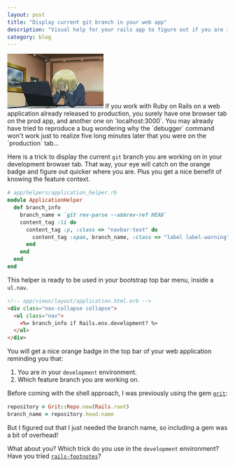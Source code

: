 ```yaml
---
layout: post
title: "Display current git branch in your web app"
description: "Visual help for your rails app to figure out if you are in development or production mode"
category: blog
---
```


<img class="inline pull-right" src="/images/posts/facepalm.jpg" alt="Computer Face Palm" />
If you work with Ruby on Rails on a web application already released to production,
you surely have one browser tab on the prod app, and another one on `localhost:3000`.
You may already have tried to reproduce a bug wondering why the `debugger` command won't
work just to realize five long minutes later that you were on the `production` tab...

Here is a trick to display the current `git` branch you are working on in your development
browser tab. That way, your eye will catch on the orange badge and figure out quicker where
you are. Plus you get a nice benefit of knowing the feature context.


```ruby
# app/helpers/application_helper.rb
module ApplicationHelper
  def branch_info
    branch_name = `git rev-parse --abbrev-ref HEAD`
    content_tag :li do
      content_tag :p, :class => "navbar-text" do
        content_tag :span, branch_name, :class => "label label-warning"
      end
    end
  end
end
```

This helper is ready to be used in your bootstrap top bar menu, inside a `ul.nav`.

```html
<!-- app/views/layout/application.html.erb -->
<div class="nav-collapse collapse">
  <ul class="nav">
    <%= branch_info if Rails.env.development? %>
  </ul>
</div>
```

You will get a nice orange badge in the top bar of your web application reminding
you that:

1. You are in your `development` environment.
2. Which feature branch you are working on.

Before coming with the shell approach, I was previously using the gem [`grit`](https://github.com/mojombo/grit):

```ruby
repository = Grit::Repo.new(Rails.root)
branch_name = repository.head.name
```

But I figured out that I just needed the branch name, so including a gem was a
bit of overhead!

What about you? Which trick do you use in the `development` environment? Have you tried
[`rails-footnotes`](https://github.com/josevalim/rails-footnotes)?